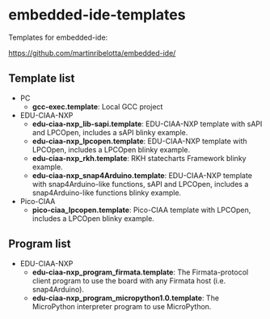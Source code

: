 # embedded-ide-templates

Templates for embedded-ide:

https://github.com/martinribelotta/embedded-ide/

## Template list

- PC
    - **gcc-exec.template**: Local GCC project
- EDU-CIAA-NXP
    - **edu-ciaa-nxp_lib-sapi.template**: EDU-CIAA-NXP template with sAPI and LPCOpen, includes a sAPI blinky example.
    - **edu-ciaa-nxp_lpcopen.template**: EDU-CIAA-NXP template with LPCOpen, includes a LPCOpen blinky example.
    - **edu-ciaa-nxp_rkh.template**: RKH statecharts Framework blinky example.
    - **edu-ciaa-nxp_snap4Arduino.template**: EDU-CIAA-NXP template with snap4Arduino-like functions, sAPI and LPCOpen, includes a snap4Arduino-like functions blinky example.
- Pico-CIAA
    - **pico-ciaa_lpcopen.template**: Pico-CIAA template with LPCOpen, includes a LPCOpen blinky example.

## Program list

- EDU-CIAA-NXP
    - **edu-ciaa-nxp_program_firmata.template**: The Firmata-protocol client program to use the board with any Firmata host (i.e. snap4Arduino).
    - **edu-ciaa-nxp_program_micropython1.0.template**: The MicroPython interpreter program to use MicroPython.
